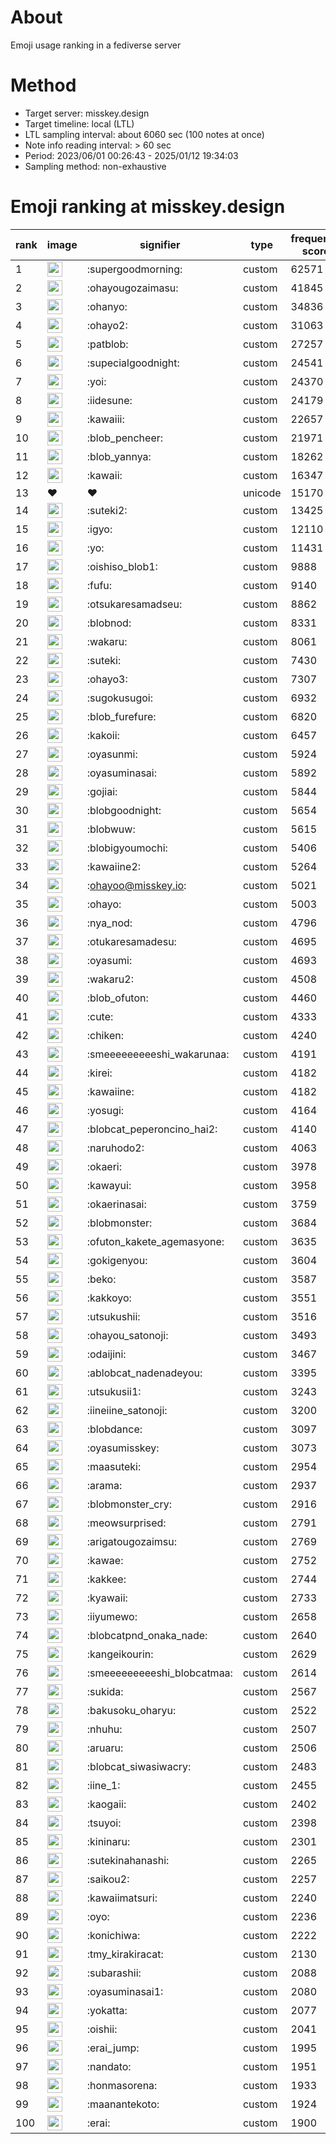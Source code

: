 # About
Emoji usage ranking in a fediverse server

# Method
- Target server: misskey.design
- Target timeline: local (LTL)
- LTL sampling interval: about 6060 sec (100 notes at once)
- Note info reading interval: > 60 sec
- Period: 2023/06/01 00:26:43 - 2025/01/12 19:34:03 
- Sampling method: non-exhaustive

# Emoji ranking at misskey.design

|rank|image|signifier|type|frequency score|
|----|----|----|----|----|
|1|<img height="24" src="https://misskey.design/emoji/supergoodmorning.webp">|:supergoodmorning:|custom|62571|
|2|<img height="24" src="https://misskey.design/emoji/ohayougozaimasu.webp">|:ohayougozaimasu:|custom|41845|
|3|<img height="24" src="https://misskey.design/emoji/ohanyo.webp">|:ohanyo:|custom|34836|
|4|<img height="24" src="https://misskey.design/emoji/ohayo2.webp">|:ohayo2:|custom|31063|
|5|<img height="24" src="https://misskey.design/emoji/patblob.webp">|:patblob:|custom|27257|
|6|<img height="24" src="https://misskey.design/emoji/supecialgoodnight.webp">|:supecialgoodnight:|custom|24541|
|7|<img height="24" src="https://misskey.design/emoji/yoi.webp">|:yoi:|custom|24370|
|8|<img height="24" src="https://misskey.design/emoji/iidesune.webp">|:iidesune:|custom|24179|
|9|<img height="24" src="https://misskey.design/emoji/kawaiii.webp">|:kawaiii:|custom|22657|
|10|<img height="24" src="https://misskey.design/emoji/blob_pencheer.webp">|:blob_pencheer:|custom|21971|
|11|<img height="24" src="https://misskey.design/emoji/blob_yannya.webp">|:blob_yannya:|custom|18262|
|12|<img height="24" src="https://misskey.design/emoji/kawaii.webp">|:kawaii:|custom|16347|
|13|❤|❤|unicode|15170|
|14|<img height="24" src="https://misskey.design/emoji/suteki2.webp">|:suteki2:|custom|13425|
|15|<img height="24" src="https://misskey.design/emoji/igyo.webp">|:igyo:|custom|12110|
|16|<img height="24" src="https://misskey.design/emoji/yo.webp">|:yo:|custom|11431|
|17|<img height="24" src="https://misskey.design/emoji/oishiso_blob1.webp">|:oishiso_blob1:|custom|9888|
|18|<img height="24" src="https://misskey.design/emoji/fufu.webp">|:fufu:|custom|9140|
|19|<img height="24" src="https://misskey.design/emoji/otsukaresamadseu.webp">|:otsukaresamadseu:|custom|8862|
|20|<img height="24" src="https://misskey.design/emoji/blobnod.webp">|:blobnod:|custom|8331|
|21|<img height="24" src="https://misskey.design/emoji/wakaru.webp">|:wakaru:|custom|8061|
|22|<img height="24" src="https://misskey.design/emoji/suteki.webp">|:suteki:|custom|7430|
|23|<img height="24" src="https://misskey.design/emoji/ohayo3.webp">|:ohayo3:|custom|7307|
|24|<img height="24" src="https://misskey.design/emoji/sugokusugoi.webp">|:sugokusugoi:|custom|6932|
|25|<img height="24" src="https://misskey.design/emoji/blob_furefure.webp">|:blob_furefure:|custom|6820|
|26|<img height="24" src="https://misskey.design/emoji/kakoii.webp">|:kakoii:|custom|6457|
|27|<img height="24" src="https://misskey.design/emoji/oyasunmi.webp">|:oyasunmi:|custom|5924|
|28|<img height="24" src="https://misskey.design/emoji/oyasuminasai.webp">|:oyasuminasai:|custom|5892|
|29|<img height="24" src="https://misskey.design/emoji/gojiai.webp">|:gojiai:|custom|5844|
|30|<img height="24" src="https://misskey.design/emoji/blobgoodnight.webp">|:blobgoodnight:|custom|5654|
|31|<img height="24" src="https://misskey.design/emoji/blobwuw.webp">|:blobwuw:|custom|5615|
|32|<img height="24" src="https://misskey.design/emoji/blobigyoumochi.webp">|:blobigyoumochi:|custom|5406|
|33|<img height="24" src="https://misskey.design/emoji/kawaiine2.webp">|:kawaiine2:|custom|5264|
|34|<img height="24" src="https://misskey.design/emoji/ohayoo.webp">|:ohayoo@misskey.io:|custom|5021|
|35|<img height="24" src="https://misskey.design/emoji/ohayo.webp">|:ohayo:|custom|5003|
|36|<img height="24" src="https://misskey.design/emoji/nya_nod.webp">|:nya_nod:|custom|4796|
|37|<img height="24" src="https://misskey.design/emoji/otukaresamadesu.webp">|:otukaresamadesu:|custom|4695|
|38|<img height="24" src="https://misskey.design/emoji/oyasumi.webp">|:oyasumi:|custom|4693|
|39|<img height="24" src="https://misskey.design/emoji/wakaru2.webp">|:wakaru2:|custom|4508|
|40|<img height="24" src="https://misskey.design/emoji/blob_ofuton.webp">|:blob_ofuton:|custom|4460|
|41|<img height="24" src="https://misskey.design/emoji/cute.webp">|:cute:|custom|4333|
|42|<img height="24" src="https://misskey.design/emoji/chiken.webp">|:chiken:|custom|4240|
|43|<img height="24" src="https://misskey.design/emoji/smeeeeeeeeeshi_wakarunaa.webp">|:smeeeeeeeeeshi_wakarunaa:|custom|4191|
|44|<img height="24" src="https://misskey.design/emoji/kirei.webp">|:kirei:|custom|4182|
|45|<img height="24" src="https://misskey.design/emoji/kawaiine.webp">|:kawaiine:|custom|4182|
|46|<img height="24" src="https://misskey.design/emoji/yosugi.webp">|:yosugi:|custom|4164|
|47|<img height="24" src="https://misskey.design/emoji/blobcat_peperoncino_hai2.webp">|:blobcat_peperoncino_hai2:|custom|4140|
|48|<img height="24" src="https://misskey.design/emoji/naruhodo2.webp">|:naruhodo2:|custom|4063|
|49|<img height="24" src="https://misskey.design/emoji/okaeri.webp">|:okaeri:|custom|3978|
|50|<img height="24" src="https://misskey.design/emoji/kawayui.webp">|:kawayui:|custom|3958|
|51|<img height="24" src="https://misskey.design/emoji/okaerinasai.webp">|:okaerinasai:|custom|3759|
|52|<img height="24" src="https://misskey.design/emoji/blobmonster.webp">|:blobmonster:|custom|3684|
|53|<img height="24" src="https://misskey.design/emoji/ofuton_kakete_agemasyone.webp">|:ofuton_kakete_agemasyone:|custom|3635|
|54|<img height="24" src="https://misskey.design/emoji/gokigenyou.webp">|:gokigenyou:|custom|3604|
|55|<img height="24" src="https://misskey.design/emoji/beko.webp">|:beko:|custom|3587|
|56|<img height="24" src="https://misskey.design/emoji/kakkoyo.webp">|:kakkoyo:|custom|3551|
|57|<img height="24" src="https://misskey.design/emoji/utsukushii.webp">|:utsukushii:|custom|3516|
|58|<img height="24" src="https://misskey.design/emoji/ohayou_satonoji.webp">|:ohayou_satonoji:|custom|3493|
|59|<img height="24" src="https://misskey.design/emoji/odaijini.webp">|:odaijini:|custom|3467|
|60|<img height="24" src="https://misskey.design/emoji/ablobcat_nadenadeyou.webp">|:ablobcat_nadenadeyou:|custom|3395|
|61|<img height="24" src="https://misskey.design/emoji/utsukusii1.webp">|:utsukusii1:|custom|3243|
|62|<img height="24" src="https://misskey.design/emoji/iineiine_satonoji.webp">|:iineiine_satonoji:|custom|3200|
|63|<img height="24" src="https://misskey.design/emoji/blobdance.webp">|:blobdance:|custom|3097|
|64|<img height="24" src="https://misskey.design/emoji/oyasumisskey.webp">|:oyasumisskey:|custom|3073|
|65|<img height="24" src="https://misskey.design/emoji/maasuteki.webp">|:maasuteki:|custom|2954|
|66|<img height="24" src="https://misskey.design/emoji/arama.webp">|:arama:|custom|2937|
|67|<img height="24" src="https://misskey.design/emoji/blobmonster_cry.webp">|:blobmonster_cry:|custom|2916|
|68|<img height="24" src="https://misskey.design/emoji/meowsurprised.webp">|:meowsurprised:|custom|2791|
|69|<img height="24" src="https://misskey.design/emoji/arigatougozaimsu.webp">|:arigatougozaimsu:|custom|2769|
|70|<img height="24" src="https://misskey.design/emoji/kawae.webp">|:kawae:|custom|2752|
|71|<img height="24" src="https://misskey.design/emoji/kakkee.webp">|:kakkee:|custom|2744|
|72|<img height="24" src="https://misskey.design/emoji/kyawaii.webp">|:kyawaii:|custom|2733|
|73|<img height="24" src="https://misskey.design/emoji/iiyumewo.webp">|:iiyumewo:|custom|2658|
|74|<img height="24" src="https://misskey.design/emoji/blobcatpnd_onaka_nade.webp">|:blobcatpnd_onaka_nade:|custom|2640|
|75|<img height="24" src="https://misskey.design/emoji/kangeikourin.webp">|:kangeikourin:|custom|2629|
|76|<img height="24" src="https://misskey.design/emoji/smeeeeeeeeeshi_blobcatmaa.webp">|:smeeeeeeeeeshi_blobcatmaa:|custom|2614|
|77|<img height="24" src="https://misskey.design/emoji/sukida.webp">|:sukida:|custom|2567|
|78|<img height="24" src="https://misskey.design/emoji/bakusoku_oharyu.webp">|:bakusoku_oharyu:|custom|2522|
|79|<img height="24" src="https://misskey.design/emoji/nhuhu.webp">|:nhuhu:|custom|2507|
|80|<img height="24" src="https://misskey.design/emoji/aruaru.webp">|:aruaru:|custom|2506|
|81|<img height="24" src="https://misskey.design/emoji/blobcat_siwasiwacry.webp">|:blobcat_siwasiwacry:|custom|2483|
|82|<img height="24" src="https://misskey.design/emoji/iine_1.webp">|:iine_1:|custom|2455|
|83|<img height="24" src="https://misskey.design/emoji/kaogaii.webp">|:kaogaii:|custom|2402|
|84|<img height="24" src="https://misskey.design/emoji/tsuyoi.webp">|:tsuyoi:|custom|2398|
|85|<img height="24" src="https://misskey.design/emoji/kininaru.webp">|:kininaru:|custom|2301|
|86|<img height="24" src="https://misskey.design/emoji/sutekinahanashi.webp">|:sutekinahanashi:|custom|2265|
|87|<img height="24" src="https://misskey.design/emoji/saikou2.webp">|:saikou2:|custom|2257|
|88|<img height="24" src="https://misskey.design/emoji/kawaiimatsuri.webp">|:kawaiimatsuri:|custom|2240|
|89|<img height="24" src="https://misskey.design/emoji/oyo.webp">|:oyo:|custom|2236|
|90|<img height="24" src="https://misskey.design/emoji/konichiwa.webp">|:konichiwa:|custom|2222|
|91|<img height="24" src="https://misskey.design/emoji/tmy_kirakiracat.webp">|:tmy_kirakiracat:|custom|2130|
|92|<img height="24" src="https://misskey.design/emoji/subarashii.webp">|:subarashii:|custom|2088|
|93|<img height="24" src="https://misskey.design/emoji/oyasuminasai1.webp">|:oyasuminasai1:|custom|2080|
|94|<img height="24" src="https://misskey.design/emoji/yokatta.webp">|:yokatta:|custom|2077|
|95|<img height="24" src="https://misskey.design/emoji/oishii.webp">|:oishii:|custom|2041|
|96|<img height="24" src="https://misskey.design/emoji/erai_jump.webp">|:erai_jump:|custom|1995|
|97|<img height="24" src="https://misskey.design/emoji/nandato.webp">|:nandato:|custom|1951|
|98|<img height="24" src="https://misskey.design/emoji/honmasorena.webp">|:honmasorena:|custom|1933|
|99|<img height="24" src="https://misskey.design/emoji/maanantekoto.webp">|:maanantekoto:|custom|1924|
|100|<img height="24" src="https://misskey.design/emoji/erai.webp">|:erai:|custom|1900|

